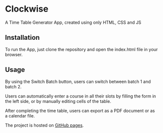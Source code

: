 # Clockwise
A Time Table Generator App, created using only HTML, CSS and JS

## Installation
To run the App, just clone the repository and open the index.html file in your browser.

## Usage
By using the Switch Batch button, users can switch between batch 1 and batch 2.

Users can automatically enter a course in all their slots by filling the form in the left side, or by manually editing cells of the table.

After completing the time table, users can export as a PDF document or as a calendar file.

The project is hosted on [GitHub pages](https://sunilsimon01.github.io/).

